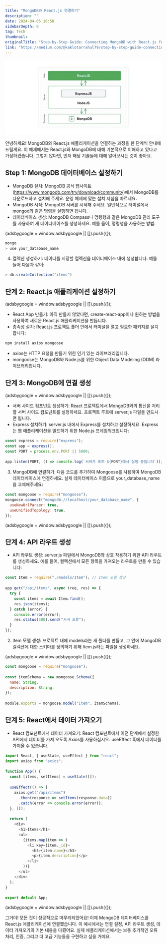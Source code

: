 ```yaml
---
title: "MongoDB와 React.js 연결하기"
description: ""
date: 2024-04-05 16:58
sidebarDepth: 0
tag: Tech
thumbnail: 
originalTitle: "Step-by-Step Guide: Connecting MongoDB with React.js for Seamless Full Stack Development"
link: "https://medium.com/@kaklotarrahul79/step-by-step-guide-connecting-mongodb-with-react-js-for-seamless-full-stack-development-db51c34da282"
---
```



<img src="./img/Step-by-StepGuideConnectingMongoDBwithReactjsforSeamlessFullStackDevelopment_0.png" />

안녕하세요! MongoDB와 React.js 애플리케이션을 연결하는 과정을 한 단계씩 안내해 드릴게요. 이 예제에서는 React.js와 MongoDB에 대해 기본적으로 이해하고 있다고 가정하겠습니다. 그렇지 않다면, 먼저 해당 기술들에 대해 알아보시는 것이 좋아요.

## Step 1: MongoDB 데이터베이스 설정하기

- MongoDB 설치: MongoDB 공식 웹사이트(https://www.mongodb.com/try/download/community)에서 MongoDB를 다운로드하고 설치해 주세요. 운영 체제에 맞는 설치 지침을 따르세요.
- MongoDB 시작: MongoDB 서버를 시작해 주세요. 일반적으로 터미널에서 mongod와 같은 명령을 실행하면 됩니다.
- 데이터베이스 생성: MongoDB Compass나 명령행과 같은 MongoDB 관리 도구를 사용하여 새 데이터베이스를 생성하세요. 예를 들어, 명령행을 사용하는 방법:

<!-- ui-log 수평형 -->
<ins class="adsbygoogle"
  style="display:block"
  data-ad-client="ca-pub-4877378276818686"
  data-ad-slot="9743150776"
  data-ad-format="auto"
  data-full-width-responsive="true"></ins>
<component is="script">
(adsbygoogle = window.adsbygoogle || []).push({});
</component>

```js
mongo
> use your_database_name
```

4. 컬렉션 생성하기: 데이터를 저장할 컬렉션을 데이터베이스 내에 생성합니다. 예를 들어 다음과 같이:

```js
> db.createCollection("items")
```

## 단계 2: React.js 애플리케이션 설정하기

<!-- ui-log 수평형 -->
<ins class="adsbygoogle"
  style="display:block"
  data-ad-client="ca-pub-4877378276818686"
  data-ad-slot="9743150776"
  data-ad-format="auto"
  data-full-width-responsive="true"></ins>
<component is="script">
(adsbygoogle = window.adsbygoogle || []).push({});
</component>

- React App 만들기: 아직 만들지 않았다면, create-react-app이나 원하는 방법을 사용하여 새로운 React.js 애플리케이션을 만듭니다.
- 종속성 설치: React.js 프로젝트 폴더 안에서 터미널을 열고 필요한 패키지를 설치합니다:

```js
npm install axios mongoose
```

- axios는 HTTP 요청을 만들기 위한 인기 있는 라이브러리입니다.
- mongoose는 MongoDB와 Node.js를 위한 Object Data Modeling (ODM) 라이브러리입니다.

## 단계 3: MongoDB에 연결 생성

<!-- ui-log 수평형 -->
<ins class="adsbygoogle"
  style="display:block"
  data-ad-client="ca-pub-4877378276818686"
  data-ad-slot="9743150776"
  data-ad-format="auto"
  data-full-width-responsive="true"></ins>
<component is="script">
(adsbygoogle = window.adsbygoogle || []).push({});
</component>

- 서버 사이드 컴포넌트 생성하기: React 프로젝트에서 MongoDB와의 통신을 처리할 서버 사이드 컴포넌트를 설정하세요. 프로젝트 루트에 server.js 파일을 만드시면 됩니다.
- Express 설치하기: server.js 내에서 Express를 설치하고 설정하세요. Express는 웹 애플리케이션을 빌드하기 위한 Node.js 프레임워크입니다:

```js
const express = require("express");
const app = express();
const PORT = process.env.PORT || 5000;

app.listen(PORT, () => console.log(`서버가 포트 ${PORT}에서 실행 중입니다`));
```

3. MongoDB에 연결하기: 다음 코드를 추가하여 Mongoose를 사용하여 MongoDB 데이터베이스에 연결하세요. 실제 데이터베이스 이름으로 your_database_name을 교체해주세요:

```js
const mongoose = require("mongoose");
mongoose.connect("mongodb://localhost/your_database_name", {
  useNewUrlParser: true,
  useUnifiedTopology: true,
});
```

<!-- ui-log 수평형 -->
<ins class="adsbygoogle"
  style="display:block"
  data-ad-client="ca-pub-4877378276818686"
  data-ad-slot="9743150776"
  data-ad-format="auto"
  data-full-width-responsive="true"></ins>
<component is="script">
(adsbygoogle = window.adsbygoogle || []).push({});
</component>

## 단계 4: API 라우트 생성

- API 라우트 생성: server.js 파일에서 MongoDB와 상호 작용하기 위한 API 라우트를 생성하세요. 예를 들어, 컬렉션에서 모든 항목을 가져오는 라우트를 만들 수 있습니다:

```js
const Item = require("./models/Item"); // Item 모델 생성

app.get("/api/items", async (req, res) => {
  try {
    const items = await Item.find();
    res.json(items);
  } catch (error) {
    console.error(error);
    res.status(500).send("서버 오류");
  }
});
```

2. Item 모델 생성: 프로젝트 내에 models라는 새 폴더를 만들고, 그 안에 MongoDB 컬렉션에 대한 스키마를 정의하기 위해 Item.js라는 파일을 생성하세요.

<!-- ui-log 수평형 -->
<ins class="adsbygoogle"
  style="display:block"
  data-ad-client="ca-pub-4877378276818686"
  data-ad-slot="9743150776"
  data-ad-format="auto"
  data-full-width-responsive="true"></ins>
<component is="script">
(adsbygoogle = window.adsbygoogle || []).push({});
</component>

```js
const mongoose = require("mongoose");

const itemSchema = new mongoose.Schema({
  name: String,
  description: String,
});

module.exports = mongoose.model("Item", itemSchema);
```

## 단계 5: React에서 데이터 가져오기

- React 컴포넌트에서 데이터 가져오기: React 컴포넌트에서 이전 단계에서 설정한 API에서 데이터를 가져 오도록 Axios를 사용하십시오. useEffect 훅에서 데이터를 가져올 수 있습니다.

```js
import React, { useState, useEffect } from "react";
import axios from "axios";

function App() {
  const [items, setItems] = useState([]);

  useEffect(() => {
    axios.get("/api/items")
      .then(response => setItems(response.data))
      .catch(error => console.error(error));
  }, []);

  return (
    <div>
      <h1>Items</h1>
      <ul>
        {items.map(item => (
          <li key={item._id}>
            <h3>{item.name}</h3>
            <p>{item.description}</p>
          </li>
        ))}
      </ul>
    </div>
  );
}

export default App;
```

<!-- ui-log 수평형 -->
<ins class="adsbygoogle"
  style="display:block"
  data-ad-client="ca-pub-4877378276818686"
  data-ad-slot="9743150776"
  data-ad-format="auto"
  data-full-width-responsive="true"></ins>
<component is="script">
(adsbygoogle = window.adsbygoogle || []).push({});
</component>

그거야! 모든 것이 성공적으로 마무리되었어요! 이제 MongoDB 데이터베이스를 React.js 애플리케이션에 연결했습니다. 이 예시에서는 연결 설정, API 라우트 생성, 데이터 가져오기의 기본 내용을 다뤘어요. 실제 애플리케이션에서는 보통 추가적인 오류 처리, 인증, 그리고 더 고급 기능들을 구현하고 싶을 거예요.